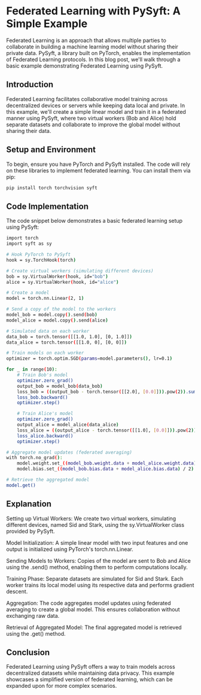 # Federated Learning with PySyft: A Simple Example

Federated Learning is an approach that allows multiple parties to collaborate in building a machine learning model without sharing their private data. PySyft, a library built on PyTorch, enables the implementation of Federated Learning protocols. In this blog post, we'll walk through a basic example demonstrating Federated Learning using PySyft.

## Introduction

Federated Learning facilitates collaborative model training across decentralized devices or servers while keeping data local and private. In this example, we'll create a simple linear model and train it in a federated manner using PySyft, where two virtual workers (Bob and Alice) hold separate datasets and collaborate to improve the global model without sharing their data.

## Setup and Environment

To begin, ensure you have PyTorch and PySyft installed. The code will rely on these libraries to implement federated learning. You can install them via pip:

```bash
pip install torch torchvision syft
```
## Code Implementation
The code snippet below demonstrates a basic federated learning setup using PySyft:

```bash
import torch
import syft as sy

# Hook PyTorch to PySyft
hook = sy.TorchHook(torch)

# Create virtual workers (simulating different devices)
bob = sy.VirtualWorker(hook, id="bob")
alice = sy.VirtualWorker(hook, id="alice")

# Create a model
model = torch.nn.Linear(2, 1)

# Send a copy of the model to the workers
model_bob = model.copy().send(bob)
model_alice = model.copy().send(alice)

# Simulated data on each worker
data_bob = torch.tensor([[1.0, 1.0], [0, 1.0]])
data_alice = torch.tensor([[1.0, 0], [0, 0]])

# Train models on each worker
optimizer = torch.optim.SGD(params=model.parameters(), lr=0.1)

for _ in range(10):
    # Train Bob's model
    optimizer.zero_grad()
    output_bob = model_bob(data_bob)
    loss_bob = ((output_bob - torch.tensor([[2.0], [0.0]])).pow(2)).sum()
    loss_bob.backward()
    optimizer.step()

    # Train Alice's model
    optimizer.zero_grad()
    output_alice = model_alice(data_alice)
    loss_alice = ((output_alice - torch.tensor([[1.0], [0.0]])).pow(2)).sum()
    loss_alice.backward()
    optimizer.step()

# Aggregate model updates (federated averaging)
with torch.no_grad():
    model.weight.set_((model_bob.weight.data + model_alice.weight.data) / 2)
    model.bias.set_((model_bob.bias.data + model_alice.bias.data) / 2)

# Retrieve the aggregated model
model.get()

```
## Explanation
Setting up Virtual Workers: We create two virtual workers, simulating different devices, named Sid and Stark, using the sy.VirtualWorker class provided by PySyft.

Model Initialization: A simple linear model with two input features and one output is initialized using PyTorch's torch.nn.Linear.

Sending Models to Workers: Copies of the model are sent to Bob and Alice using the .send() method, enabling them to perform computations locally.

Training Phase: Separate datasets are simulated for Sid and Stark. Each worker trains its local model using its respective data and performs gradient descent.

Aggregation: The code aggregates model updates using federated averaging to create a global model. This ensures collaboration without exchanging raw data.

Retrieval of Aggregated Model: The final aggregated model is retrieved using the .get() method.

## Conclusion
Federated Learning using PySyft offers a way to train models across decentralized datasets while maintaining data privacy. This example showcases a simplified version of federated learning, which can be expanded upon for more complex scenarios.

